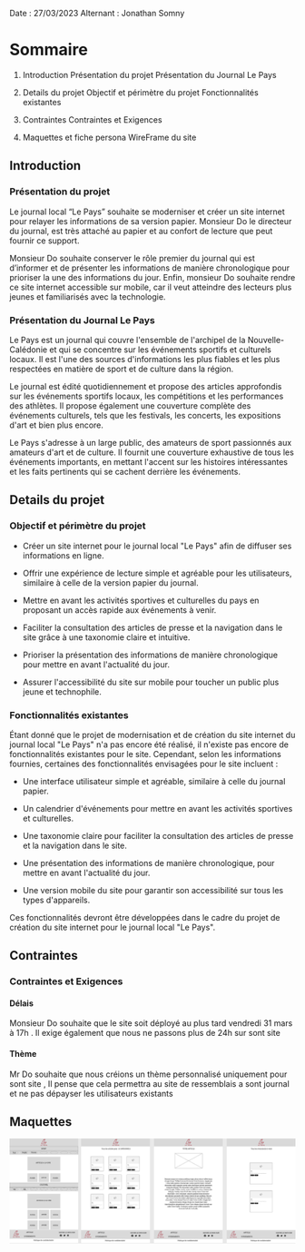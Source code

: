 Date : 27/03/2023
Alternant : Jonathan Somny

# Sommaire

1. Introduction
   Présentation du projet
   Présentation du Journal Le Pays
2. Details du projet
   Objectif et périmètre du projet
   Fonctionnalités existantes
3. Contraintes
   Contraintes et Exigences

4. Maquettes et fiche persona
   WireFrame du site

## Introduction

### Présentation du projet

Le journal local “Le Pays” souhaite se moderniser et créer un site internet pour relayer les informations de sa version papier. Monsieur Do le directeur du journal, est très attaché au papier et au confort de lecture que peut fournir ce support.

Monsieur Do souhaite conserver le rôle premier du journal qui est d’informer et de présenter les informations de manière chronologique pour prioriser la une des informations du jour. Enfin, monsieur Do souhaite rendre ce site internet accessible sur mobile, car il veut atteindre des lecteurs plus jeunes et familiarisés avec la technologie.

### Présentation du Journal Le Pays

Le Pays est un journal qui couvre l'ensemble de l'archipel de la Nouvelle-Calédonie et qui se concentre sur les événements sportifs et culturels locaux. Il est l'une des sources d'informations les plus fiables et les plus respectées en matière de sport et de culture dans la région.

Le journal est édité quotidiennement et propose des articles approfondis sur les événements sportifs locaux, les compétitions et les performances des athlètes. Il propose également une couverture complète des événements culturels, tels que les festivals, les concerts, les expositions d'art et bien plus encore.

Le Pays s'adresse à un large public, des amateurs de sport passionnés aux amateurs d'art et de culture. Il fournit une couverture exhaustive de tous les événements importants, en mettant l'accent sur les histoires intéressantes et les faits pertinents qui se cachent derrière les événements.

## Details du projet

### Objectif et périmètre du projet

- Créer un site internet pour le journal local "Le Pays" afin de diffuser ses informations en ligne.

- Offrir une expérience de lecture simple et agréable pour les utilisateurs, similaire à celle de la version papier du journal.

- Mettre en avant les activités sportives et culturelles du pays en proposant un accès rapide aux événements à venir.

- Faciliter la consultation des articles de presse et la navigation dans le site grâce à une taxonomie claire et intuitive.

- Prioriser la présentation des informations de manière chronologique pour mettre en avant l'actualité du jour.

- Assurer l'accessibilité du site sur mobile pour toucher un public plus jeune et technophile.

### Fonctionnalités existantes

Étant donné que le projet de modernisation et de création du site internet du journal local "Le Pays" n'a pas encore été réalisé, il n'existe pas encore de fonctionnalités existantes pour le site. Cependant, selon les informations fournies, certaines des fonctionnalités envisagées pour le site incluent :

- Une interface utilisateur simple et agréable, similaire à celle du journal papier.

- Un calendrier d'événements pour mettre en avant les activités sportives et culturelles.

- Une taxonomie claire pour faciliter la consultation des articles de presse et la navigation dans le site.

- Une présentation des informations de manière chronologique, pour mettre en avant l'actualité du jour.

- Une version mobile du site pour garantir son accessibilité sur tous les types d'appareils.

Ces fonctionnalités devront être développées dans le cadre du projet de création du site internet pour le journal local "Le Pays".

## Contraintes

### Contraintes et Exigences

#### Délais

Monsieur Do souhaite que le site soit déployé au plus tard vendredi 31 mars à 17h . Il exige également que nous ne passons plus de 24h sur sont site

#### Thème

Mr Do souhaite que nous créions un thème personnalisé uniquement pour sont site , Il pense que cela permettra au site de ressemblais a sont journal et ne pas dépayser les utilisateurs existants

## Maquettes

![Alt text](maquette.png?raw=true "Title")
